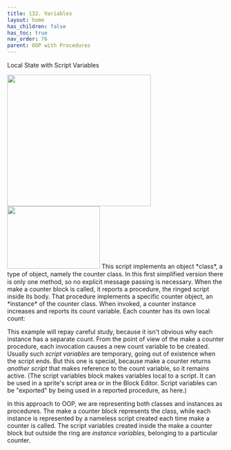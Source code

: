 ```yaml
---
title: 132. Variables
layout: home
has_children: false
has_toc: true
nav_order: 76
parent: OOP with Procedures
---
```


Local State with Script Variables

<img src="/snap-manual/assets/images/image836.png" style="width:333px; height:305px">
<img src="/snap-manual/assets/images/image852.png" style="width:215px; height:145px">
This script implements an object *class*,
a type of object, namely the counter class. In this ﬁrst simplified
version there is only one method, so no explicit message passing is
necessary. When the make a counter block is called, it reports a
procedure, the ringed script inside its body. That procedure implements
a specific counter object, an *instance* of the counter class. When
invoked, a counter instance increases and reports its count variable.
Each counter has its own local count:

This example will repay careful study, because it isn't obvious why each
instance has a separate count. From the point of view of the make a
counter procedure, each invocation causes a new count variable to be
created. Usually such *script variables* are temporary, going out of
existence when the script ends. But this one is special, because make a
counter returns *another script* that makes reference to the count
variable, so it remains active. (The script variables block makes
variables local to a script. It can be used in a sprite's script area or
in the Block Editor. Script variables can be "exported" by being used in
a reported procedure, as here.)

In this approach to OOP, we are representing both classes and instances
as procedures. The make a counter block represents the class, while each
instance is represented by a nameless script created each time make a
counter is called. The script variables created inside the make a
counter block but outside the ring are *instance variables,* belonging
to a particular counter.

